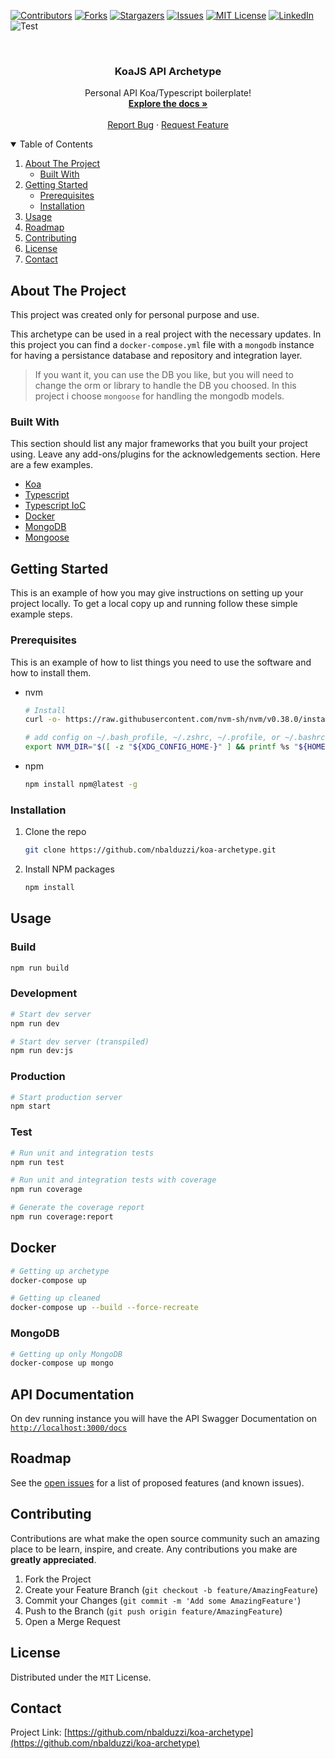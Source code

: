 [![Contributors][contributors-shield]][contributors-url]
[![Forks][forks-shield]][forks-url]
[![Stargazers][stars-shield]][stars-url]
[![Issues][issues-shield]][issues-url]
[![MIT License][license-shield]][license-url]
[![LinkedIn][linkedin-shield]][linkedin-url]
![Test][workflow-test]

<br />
<p align="center">
  <h3 align="center">KoaJS API Archetype</h3>

  <p align="center">
    Personal API Koa/Typescript boilerplate!
    <br />
    <a href="https://github.com/nbalduzzi/koa-archetype"><strong>Explore the docs »</strong></a>
    <br />
    <br />
    <a href="https://github.com/nbalduzzi/koa-archetype/issues">Report Bug</a>
    ·
    <a href="https://github.com/nbalduzzi/koa-archetype/issues">Request Feature</a>
  </p>
</p>

<!-- TABLE OF CONTENTS -->
<details open="open">
  <summary>Table of Contents</summary>
  <ol>
    <li>
      <a href="#about-the-project">About The Project</a>
      <ul>
        <li><a href="#built-with">Built With</a></li>
      </ul>
    </li>
    <li>
      <a href="#getting-started">Getting Started</a>
      <ul>
        <li><a href="#prerequisites">Prerequisites</a></li>
        <li><a href="#installation">Installation</a></li>
      </ul>
    </li>
    <li><a href="#usage">Usage</a></li>
    <li><a href="#roadmap">Roadmap</a></li>
    <li><a href="#contributing">Contributing</a></li>
    <li><a href="#license">License</a></li>
    <li><a href="#contact">Contact</a></li>
  </ol>
</details>

<!-- ABOUT THE PROJECT -->
## About The Project

This project was created only for personal purpose and use.

This archetype can be used in a real project with the necessary updates.
In this project you can find a `docker-compose.yml` file with a `mongodb` instance for having a persistance database and repository and integration layer.

> If you want it, you can use the DB you like, but you will need to change the orm or library to handle the DB you choosed. In this project i choose `mongoose` for handling the mongodb models.

### Built With

This section should list any major frameworks that you built your project using. Leave any add-ons/plugins for the acknowledgements section. Here are a few examples.

* [Koa](https://koajs.com/)
* [Typescript](https://www.typescriptlang.org/)
* [Typescript IoC](https://github.com/thiagobustamante/typescript-ioc)
* [Docker](https://www.docker.com/)
* [MongoDB](https://www.mongodb.com/)
* [Mongoose](https://mongoosejs.com/)

<!-- GETTING STARTED -->
## Getting Started

This is an example of how you may give instructions on setting up your project locally.
To get a local copy up and running follow these simple example steps.

### Prerequisites

This is an example of how to list things you need to use the software and how to install them.

* nvm

  ```bash
  # Install
  curl -o- https://raw.githubusercontent.com/nvm-sh/nvm/v0.38.0/install.sh | bash

  # add config on ~/.bash_profile, ~/.zshrc, ~/.profile, or ~/.bashrc
  export NVM_DIR="$([ -z "${XDG_CONFIG_HOME-}" ] && printf %s "${HOME}/.nvm" || printf %s "${XDG_CONFIG_HOME}/nvm")" [ -s "$NVM_DIR/nvm.sh" ] && \. "$NVM_DIR/nvm.sh"
  ```

* npm

  ```bash
  npm install npm@latest -g
  ```

### Installation

1. Clone the repo

   ```sh
   git clone https://github.com/nbalduzzi/koa-archetype.git
   ```

2. Install NPM packages

   ```sh
   npm install
   ```

<!-- USAGE EXAMPLES -->
## Usage

### Build

```bash
npm run build
```

### Development


```bash
# Start dev server
npm run dev

# Start dev server (transpiled)
npm run dev:js
```

### Production

```bash
# Start production server
npm start
```

### Test

```bash
# Run unit and integration tests
npm run test

# Run unit and integration tests with coverage
npm run coverage

# Generate the coverage report
npm run coverage:report
```

<!-- DOCKER -->
## Docker

```bash
# Getting up archetype
docker-compose up

# Getting up cleaned
docker-compose up --build --force-recreate
```

### MongoDB

```bash
# Getting up only MongoDB
docker-compose up mongo
```

<!-- DOCUMENTATION -->
## API Documentation

On dev running instance you will have the API Swagger Documentation on [`http://localhost:3000/docs`](http://localhost:3000/docs)

<!-- ROADMAP -->
## Roadmap

See the [open issues](https://github.com/nbalduzzi/koa-archetype/issues) for a list of proposed features (and known issues).

<!-- CONTRIBUTING -->
## Contributing

Contributions are what make the open source community such an amazing place to be learn, inspire, and create. Any contributions you make are **greatly appreciated**.

1. Fork the Project
2. Create your Feature Branch (`git checkout -b feature/AmazingFeature`)
3. Commit your Changes (`git commit -m 'Add some AmazingFeature'`)
4. Push to the Branch (`git push origin feature/AmazingFeature`)
5. Open a Merge Request

<!-- LICENSE -->
## License

Distributed under the `MIT` License.

<!-- CONTACT -->
## Contact

Project Link: [https://github.com/nbalduzzi/koa-archetype](https://github.com/nbalduzzi/koa-archetype)

<!-- MARKDOWN LINKS & IMAGES -->
<!-- https://www.markdownguide.org/basic-syntax/#reference-style-links -->
[contributors-shield]: https://img.shields.io/github/contributors/nbalduzzi/koa-archetype.svg?style=for-the-badge
[contributors-url]: https://github.com/nbalduzzi/koa-archetype/graphs/contributors
[forks-shield]: https://img.shields.io/github/forks/nbalduzzi/koa-archetype.svg?style=for-the-badge
[forks-url]: https://github.com/nbalduzzi/koa-archetype/network/members
[stars-shield]: https://img.shields.io/github/stars/nbalduzzi/koa-archetype.svg?style=for-the-badge
[stars-url]: https://github.com/nbalduzzi/koa-archetype/stargazers
[issues-shield]: https://img.shields.io/github/issues/nbalduzzi/koa-archetype.svg?style=for-the-badge
[issues-url]: https://github.com/nbalduzzi/koa-archetype/issues
[license-shield]: https://img.shields.io/github/license/nbalduzzi/koa-archetype.svg?style=for-the-badge
[license-url]: https://github.com/nbalduzzi/koa-archetype/blob/master/LICENSE.txt
[linkedin-shield]: https://img.shields.io/badge/-LinkedIn-black.svg?style=for-the-badge&logo=linkedin&colorB=555
[linkedin-url]: https://www.linkedin.com/in/nicolasbalduzzi/
[product-screenshot]: images/screenshot.png
[workflow-test]: https://github.com/nbalduzzi/koa-archetype/workflows/Test/badge.svg
